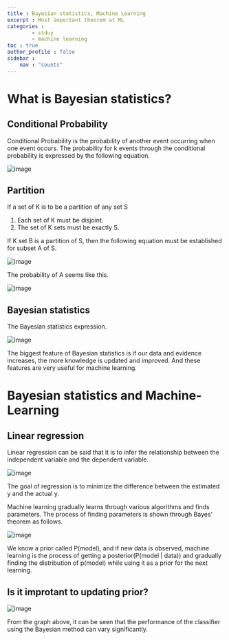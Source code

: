 ```yaml
---
title : Bayesian statistics, Machine Learning
excerpt : Most important theorem at ML
categories :
        - stduy
        - machine learning
toc : true
author_profile : false
sidebar :
    nav : "counts"
---
```


# What is Bayesian statistics?

## Conditional Probability
Conditional Probability is the probability of another event occurring when one event occurs.
The probability for k events through the conditional probability is expressed by the following equation.

![image](https://github.com/user-attachments/assets/d8da356f-0e8b-47a6-87f1-782e960dd5e3)

## Partition
If a set of K is to be a partition of any set S
1. Each set of K must be disjoint.
2. The set of K sets must be exactly S.
   
If K set B is a partition of S, then the following equation must be established for subset A of S.

![image](https://github.com/user-attachments/assets/0bc1f27b-16b0-44cc-8399-b154373c5e29)


The probability of A seems like this.

![image](https://github.com/user-attachments/assets/189f492c-0049-4a31-b107-5601d7c471c5)


## Bayesian statistics

The Bayesian statistics expression.

![image](https://github.com/user-attachments/assets/5591ae61-65c8-49e9-b6cd-f03fc9b842f0)

The biggest feature of Bayesian statistics is if our data and evidence increases, the more knowledge is updated and improved.
And these features are very useful for machine learning.

# Bayesian statistics and Machine-Learning

## Linear regression
Linear regression can be said that it is to infer the relationship between the independent variable and the dependent variable.

![image](https://github.com/user-attachments/assets/db1a894c-bc34-4f6d-827b-d0f6e74fd399)


The goal of regression is to minimize the difference between the estimated y and the actual y.


Machine learning gradually learns through various algorithms and finds parameters.
The process of finding parameters is shown through Bayes' theorem as follows.

![image](https://github.com/user-attachments/assets/781f89fe-07a7-4a13-8906-c73e70da4d40)


We know a prior called P(model), and if new data is observed, machine learning is the process of getting a
posterior(P(model | data)) and gradually finding the distribution of p(model) while using it as a prior for the next learning.

## Is it improtant to updating prior?

![image](https://github.com/user-attachments/assets/7fbd51a5-aa9e-43e4-b193-43481ec3ce56)


From the graph above, it can be seen that the performance of the classifier using the Bayesian method can vary significantly.
